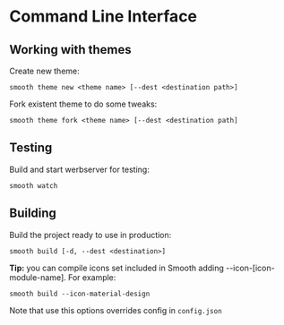 # Command Line Interface

## Working with themes

Create new theme:
```
smooth theme new <theme name> [--dest <destination path>]
```

Fork existent theme to do some tweaks:
```
smooth theme fork <theme name> [--dest <destination path]
```

## Testing

Build and start werbserver for testing:
```
smooth watch
```

## Building

Build the project ready to use in production:
```
smooth build [-d, --dest <destination>]
```

**Tip:** you can compile icons set included in Smooth adding 
--icon-[icon-module-name]. For example:
```
smooth build --icon-material-design
```
Note that use this options overrides config in `config.json`
